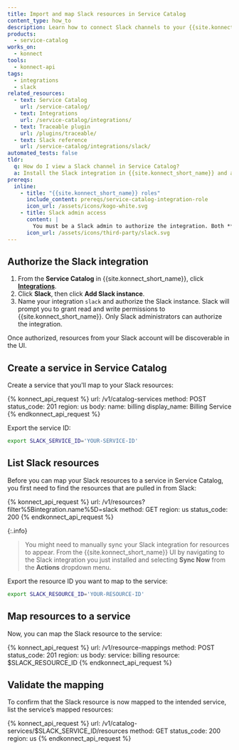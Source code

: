 ```yaml
---
title: Import and map Slack resources in Service Catalog
content_type: how_to
description: Learn how to connect Slack channels to your {{site.konnect_catalog}} service in {{site.konnect_short_name}}.
products:
  - service-catalog
works_on:
  - konnect
tools:
  - konnect-api
tags:
  - integrations
  - slack
related_resources:
  - text: Service Catalog
    url: /service-catalog/
  - text: Integrations
    url: /service-catalog/integrations/
  - text: Traceable plugin
    url: /plugins/traceable/
  - text: Slack reference
    url: /service-catalog/integrations/slack/
automated_tests: false
tldr:
  q: How do I view a Slack channel in Service Catalog?
  a: Install the Slack integration in {{site.konnect_short_name}} and authorize it using Slack admin credentials. Create a Service Catalog service and associate it with your Slack channel to improve visibility and ownership.
prereqs:
  inline:
    - title: "{{site.konnect_short_name}} roles"
      include_content: prereqs/service-catalog-integration-role
      icon_url: /assets/icons/kogo-white.svg
    - title: Slack admin access
      content: |
        You must be a Slack admin to authorize the integration. Both **read** and **write** scopes are required by {{site.konnect_short_name}} to complete the connection.
      icon_url: /assets/icons/third-party/slack.svg
---
```


## Authorize the Slack integration

1. From the **Service Catalog** in {{site.konnect_short_name}}, click **[Integrations](https://cloud.konghq.com/us/service-catalog/integrations)**.
2. Click **Slack**, then click **Add Slack instance**.
3. Name your integration `slack` and authorize the Slack instance. Slack will prompt you to grant read and write permissions to {{site.konnect_short_name}}. Only Slack administrators can authorize the integration.

Once authorized, resources from your Slack account will be discoverable in the UI.


## Create a service in Service Catalog

Create a service that you'll map to your Slack resources:

<!--vale off-->
{% konnect_api_request %}
url: /v1/catalog-services
method: POST
status_code: 201
region: us
body:
  name: billing
  display_name: Billing Service
{% endkonnect_api_request %}
<!--vale on-->

Export the service ID:

```sh
export SLACK_SERVICE_ID='YOUR-SERVICE-ID'
```

## List Slack resources

Before you can map your Slack resources to a service in Service Catalog, you first need to find the resources that are pulled in from Slack:

<!--vale off-->
{% konnect_api_request %}
url: /v1/resources?filter%5Bintegration.name%5D=slack
method: GET
region: us
status_code: 200
{% endkonnect_api_request %}
<!--vale on-->

{:.info}
> You might need to manually sync your Slack integration for resources to appear. From the {{site.konnect_short_name}} UI by navigating to the Slack integration you just installed and selecting **Sync Now** from the **Actions** dropdown menu.

Export the resource ID you want to map to the service:

```sh
export SLACK_RESOURCE_ID='YOUR-RESOURCE-ID'
```

## Map resources to a service

Now, you can map the Slack resource to the service:

<!--vale off-->
{% konnect_api_request %}
url: /v1/resource-mappings
method: POST
status_code: 201
region: us
body:
  service: billing
  resource: $SLACK_RESOURCE_ID
{% endkonnect_api_request %}
<!--vale on-->


## Validate the mapping

To confirm that the Slack resource is now mapped to the intended service, list the service’s mapped resources:

<!--vale off-->
{% konnect_api_request %}
url: /v1/catalog-services/$SLACK_SERVICE_ID/resources
method: GET
status_code: 200
region: us
{% endkonnect_api_request %}
<!--vale on-->
